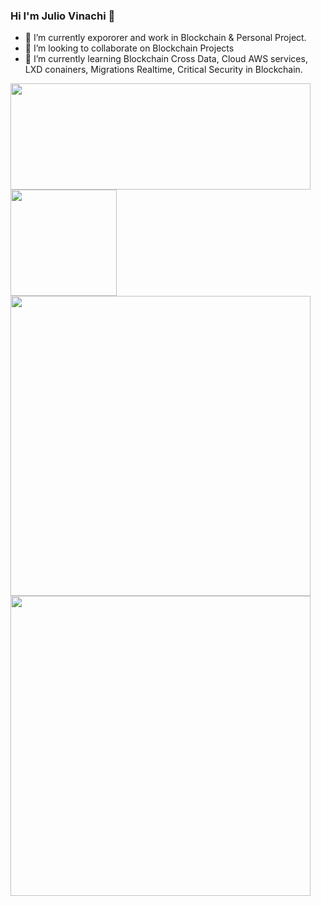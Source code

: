 ### Hi I'm Julio Vinachi 👋
- 🔭 I’m currently expororer and work in Blockchain & Personal Project. 
- 👯 I’m looking to collaborate on Blockchain Projects
- 🌱 I’m currently learning Blockchain Cross Data, Cloud AWS services, LXD conainers, Migrations Realtime, Critical Security in Blockchain.

<a href="https://github.com/julio899">
  <img align="center" src="https://github-readme-stats.vercel.app/api?username=julio899&hide=contribs&count_private=true&show_icons=true&include_all_commits=true" height="170px"  width="480px"/>
  <img align="center" src="https://github-readme-stats.vercel.app/api/top-langs/?username=julio899&layout=compact" height="170px"/>
</a>
<a href="https://github.com/julio899">
  <img align="center" src="https://github-readme-stats.vercel.app/api/pin/?username=julio899&repo=smart-contracts-subscription" width="480px"/>
  <img align="center" src="https://github-readme-stats.vercel.app/api/pin/?username=julio899&repo=j899" width="480px"/>
</a>



<!--
**julio899/julio899** is a ✨ _special_ ✨ repository because its `README.md` (this file) appears on your GitHub profile.

Here are some ideas to get you started:

- 🔭 I’m currently working on ...
- 🌱 I’m currently learning ...
- 👯 I’m looking to collaborate on ...
- 🤔 I’m looking for help with ...
- 💬 Ask me about ...
- 📫 How to reach me: ...
- 😄 Pronouns: ...
- ⚡ Fun fact: ...


[![GitHub stats](https://github-readme-stats.vercel.app/api?username=julio899&hide=contribs&count_private=true&show_icons=true&include_all_commits=true)](https://github.com/anuraghazra/github-readme-stats) 

[![Most used languages](https://github-readme-stats.vercel.app/api/top-langs/?username=julio899&layout=compact)](https://github.com/anuraghazra/github-readme-stats)

https://github-readme-stats.vercel.app/api/pin/?username=julio899&repo=smart-contracts-subscription
-->
